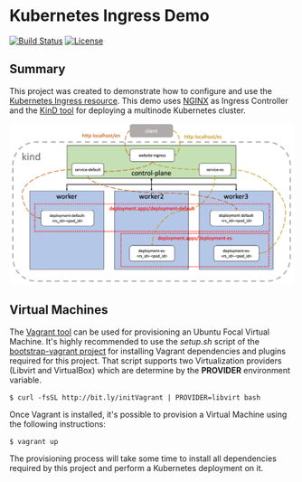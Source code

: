 # Kubernetes Ingress Demo
[![Build Status](https://api.travis-ci.com/electrocucaracha/k8s-Ingress-demo.svg)](https://travis-ci.com/github/electrocucaracha/k8s-Ingress-demo)
[![License](https://img.shields.io/badge/License-Apache%202.0-blue.svg)](https://opensource.org/licenses/Apache-2.0)

## Summary

This project was created to demonstrate how to configure and use the
[Kubernetes Ingress resource][1]. This demo uses [NGINX][2] as Ingress
Controller and the [KinD tool][3] for deploying a multinode Kubernetes
cluster.

![Dashboard](img/diagram.png)

## Virtual Machines

The [Vagrant tool][4] can be used for provisioning an Ubuntu Focal
Virtual Machine. It's highly recommended to use the  *setup.sh* script
of the [bootstrap-vagrant project][5] for installing Vagrant
dependencies and plugins required for this project. That script
supports two Virtualization providers (Libvirt and VirtualBox) which
are determine by the **PROVIDER** environment variable.

    $ curl -fsSL http://bit.ly/initVagrant | PROVIDER=libvirt bash

Once Vagrant is installed, it's possible to provision a Virtual
Machine using the following instructions:

    $ vagrant up

The provisioning process will take some time to install all
dependencies required by this project and perform a Kubernetes
deployment on it.

[1]: https://kubernetes.io/docs/concepts/services-networking/ingress/
[2]: https://kubernetes.github.io/ingress-nginx/
[3]: https://kind.sigs.k8s.io/
[4]: https://www.vagrantup.com/
[5]: https://github.com/electrocucaracha/bootstrap-vagrant

